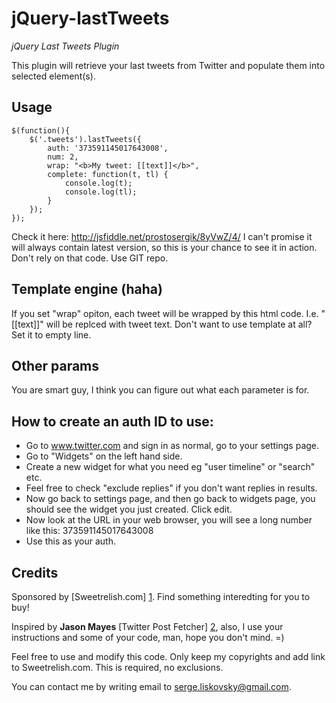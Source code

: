 jQuery-lastTweets
=================

*jQuery Last Tweets Plugin*

This plugin will retrieve your last tweets from Twitter and populate them into selected element(s).

Usage
-----

	$(function(){
	    $('.tweets').lastTweets({
	        auth: '373591145017643008',
	        num: 2,
	        wrap: "<b>My tweet: [[text]]</b>",
	        complete: function(t, tl) {
	            console.log(t);
	            console.log(tl);
	        }
	    });
	});

Check it here: http://jsfiddle.net/prostosergik/8yVwZ/4/ I can't promise it will always contain latest version, so this is your chance to see it in action. Don't rely on that code. Use GIT repo.

Template engine (haha)
-----------------------

If you set "wrap" opiton, each tweet will be wrapped by this html code. I.e. "[[text]]" will be replced with tweet text. Don't want to use template at all? Set it to empty line.

Other params
------------

You are smart guy, I think you can figure out what each parameter is for.

How to create an auth ID to use:
-------------------------------

* Go to www.twitter.com and sign in as normal, go to your settings page.
* Go to "Widgets" on the left hand side.
* Create a new widget for what you need eg "user timeline" or "search" etc. 
* Feel free to check "exclude replies" if you don't want replies in results.
* Now go back to settings page, and then go back to widgets page, you should
see the widget you just created. Click edit.
* Now look at the URL in your web browser, you will see a long number like this:
373591145017643008
* Use this as your auth.


Credits
-------

Sponsored by [Sweetrelish.com] [1]. Find something interedting for you to buy!

Inspired by **Jason Mayes** [Twitter Post Fetcher] [2], also, I use your instructions and some of your code, man, hope you don't mind. =)  

Feel free to use and modify this code. Only keep my copyrights and add link to Sweetrelish.com. This is required, no exclusions.

You can contact me by writing email to <serge.liskovsky@gmail.com>.

  [1]: http://sweetrelish.com/ "Sweetrelish.com"
  [2]: http://www.jasonmayes.com/projects/twitterApi/ "TwitterPostFetcher"